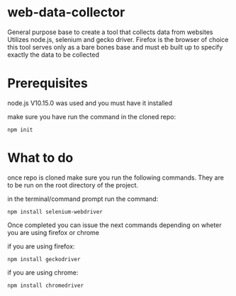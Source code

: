 # web-data-collector
General purpose base to create a tool that collects data from websites
Utilizes node.js, selenium and gecko driver. Firefox is the browser of choice
this tool serves only as a bare bones base and must eb built up to specify exactly the data to be collected

# Prerequisites
node.js V10.15.0 was used and you must have it installed

  make sure you have run the command in the cloned repo:
```
npm init
```

# What to do
once repo is cloned make sure you run the following commands. They are to be run on the root directory of the project.

in the terminal/command prompt run the command:
```
npm install selenium-webdriver
```

Once completed you can issue the next commands depending on wheter you are using firefox or chrome

  if you are using firefox:
```
npm install geckodriver
```

  if you are using chrome:
```
npm install chromedriver
```
